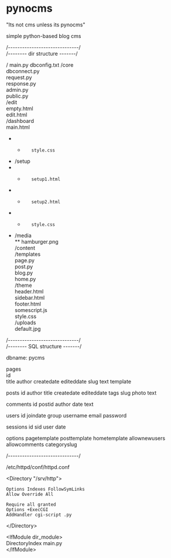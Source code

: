 # pynocms

"Its not cms unless its pynocms"

simple python-based blog cms  

/------------------------------/  
/-------- dir structure -------/

/
main.py
dbconfig.txt
/core  
    dbconnect.py  
    request.py  
    response.py  
    admin.py  
    public.py  
    /edit  
        empty.html  
        edit.html  
    /dashboard  
        main.html  
* *        style.css  
*    /setup  
* *        setup1.html  
* *        setup2.html  
* *        style.css  
*    /media  
**        hamburger.png  
/content  
    /templates  
        page.py  
        post.py  
        blog.py  
        home.py  
    /theme  
        header.html  
        sidebar.html  
        footer.html  
        somescript.js  
        style.css  
    /uploads  
        default.jpg  

/------------------------------/  
/-------- SQL structure -------/

dbname: pycms  

pages  
    id  
    title
    author
    createdate
    editeddate
    slug
    text
    template

posts
    id
    author
    title
    createdate
    editeddate
    tags
    slug
    photo
    text

comments
    id
    postid
    author
    date
    text

users
    id
    joindate
    group
    username
    email
    password

sessions
    id
    sid
    user
    date
    
options
    pagetemplate
    posttemplate
    hometemplate
    allownewusers
    allowcomments
    categoryslug


/------------------------------/

/etc/httpd/conf/httpd.conf

\<Directory "/srv/http">

    Options Indexes FollowSymLinks  
    Allow Override All  
    
    Require all granted  
    Options +ExecCGI  
    AddHandler cgi-script .py

\</Directory\>

\<IfModule dir_module\>  
    DirectoryIndex main.py  
\</IfModule\>  


